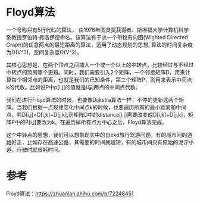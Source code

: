 # Floyd算法

一个号称只有5行代码的算法， 由1978年图灵奖获得者、斯坦福大学计算机科学系教授罗伯特·弗洛伊德命名。该算法有于求一个带权有向图(Wighted Directed Graph)的任意两点的最短距离的算法，运用了动态规划的思想, 算法的时间复杂度为O(V^3)，空间复杂度O(V^2)。



其核心思想是，在两个顶点之间插入一个或一个以上的中转点，比较经过与不经过中转点的距离哪个更短。同时，我们需要引入2个矩阵，一个邻接矩阵D，用来计算每个相邻点的距离，也就是我们的已知条件，第二个矩阵P，则用来表示中间点k的代数。比如说P中p[i,j]的值就是i与j两点的中间点代数。



我们在进行Floyd算法的时候，也要像Dijkstra算法一样，不停的更新这两个矩阵。当我们根据一点规律变化中间点k的时候，也要遍历所有的最小距离和中间点，若D[i,j]<D[i,k]+D[j,k],则矩阵D中的distance[i,j]需要改变成D[i,k]+D[j,k]，矩阵P中的P[i,j]要改为k。在遍历掉所有点为中心之后，Floyd算法完成。



这个中转点的思想，我们可以想象现实中的自ekd旅行驾游问题，有的城市间的道路好走，比如存在高速公路，其需要的时间就越短，有的城市间只有原始的泥泞小道，行驶时就很耗时间。








# 参考
Floyd算法：https://zhuanlan.zhihu.com/p/72248451